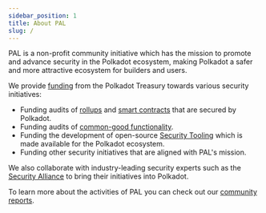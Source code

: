 ```yaml
---
sidebar_position: 1
title: About PAL
slug: /
---
```


PAL is a non-profit community initiative which has the mission to promote and advance security in the Polkadot ecosystem, making Polkadot a safer and more attractive ecosystem for builders and users.

We provide [funding](02_funding) from the Polkadot Treasury towards various security initiatives:

* Funding audits of [rollups](02_funding/01_rollups.md) and [smart contracts](02_funding/02_smart_contracts.md) that are secured by Polkadot.
* Funding audits of [common-good functionality](02_funding/03_common_good.md).
* Funding the development of open-source [Security Tooling](02_funding/04_security_tooling.md) which is made available for the Polkadot ecosystem. 
* Funding other security initiatives that are aligned with PAL's mission.

We also collaborate with industry-leading security experts such as the [Security Alliance](https://securityalliance.org/) to bring their initiatives into Polkadot. 

To learn more about the activities of PAL you can check out our [community reports](06_community_reports).
